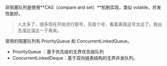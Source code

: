 非阻塞队列是使用**CAS（compare and set）**机制实现，类似 volatile，并发性能好。

> 人太多了，很多现在开始流行取号，先取个号，看着离我这号太远了，我出去溜达溜达一下再来。

常用的阻塞队列有 PriorityQueue 和 ConcurrentLinkedQueue。

-   PriorityQueue ：基于优先级的无界优先级队列
-   ConcurrentLinkedDeque：基于双向链表结构的无界并发队列。
